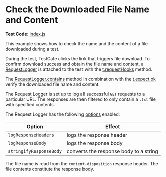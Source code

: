 # Check the Downloaded File Name and Content

**Test Code**: [index.js](index.js)

This example shows how to check the name and the content of a file downloaded during a test.

During the test, TestCafe clicks the link that triggers file download. To confirm download success and obtain the file name and content, a [RequestLogger](https://devexpress.github.io/testcafe/documentation/reference/test-api/requestlogger/) is attached to the test with the [t.requestHooks](https://devexpress.github.io/testcafe/documentation/reference/test-api/test/requesthooks.html) method.

The [RequestLogger.contains](https://devexpress.github.io/testcafe/documentation/reference/test-api/requestlogger/contains.html) method in combination with the [t.expect.ok](https://devexpress.github.io/testcafe/documentation/reference/test-api/testcontroller/expect/ok.html) verify the downloaded file name and content.

The Request Logger is set up to log all successful `GET` requests to a particular URL. The responses are then filtered to only contain a `.txt` file with specified contents.

The Request Logger has the following [options](https://devexpress.github.io/testcafe/documentation/reference/test-api/requestlogger/constructor.html) enabled:

|Option|Effect|
|-|-|
|`logResponseHeaders`| logs the response header|
|`logResponseBody`| logs the response body|
|`stringifyResponseBody`| converts the response body to a string|

The file name is read from the `content-disposition` response header. The file contents constitute the response body.
